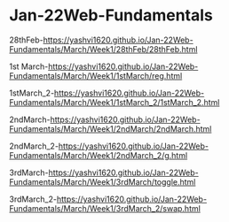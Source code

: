 # Jan-22Web-Fundamentals
28thFeb-https://yashvi1620.github.io/Jan-22Web-Fundamentals/March/Week1/28thFeb/28thFeb.html

1st March-https://yashvi1620.github.io/Jan-22Web-Fundamentals/March/Week1/1stMarch/reg.html

1stMarch_2-https://yashvi1620.github.io/Jan-22Web-Fundamentals/March/Week1/1stMarch_2/1stMarch_2.html

2ndMarch-https://yashvi1620.github.io/Jan-22Web-Fundamentals/March/Week1/2ndMarch/2ndMarch.html

2ndMarch_2-https://yashvi1620.github.io/Jan-22Web-Fundamentals/March/Week1/2ndMarch_2/g.html

3rdMarch-https://yashvi1620.github.io/Jan-22Web-Fundamentals/March/Week1/3rdMarch/toggle.html

3rdMarch_2-https://yashvi1620.github.io/Jan-22Web-Fundamentals/March/Week1/3rdMarch_2/swap.html
